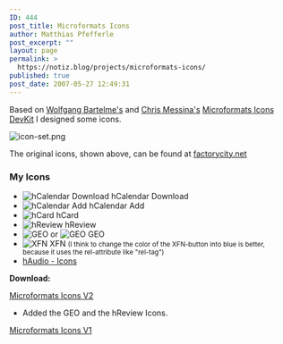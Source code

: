 ```yaml
---
ID: 444
post_title: Microformats Icons
author: Matthias Pfefferle
post_excerpt: ""
layout: page
permalink: >
  https://notiz.blog/projects/microformats-icons/
published: true
post_date: 2007-05-27 12:49:31
---
```

Based on <a href="http://www.bartelme.at/journal/archive/microformats_icons">Wolfgang Bartelme's</a> and <a href="http://factoryjoe.com/blog">Chris Messina's</a> <a href="http://factoryjoe.com/projects/microformats-icons/">Microformats Icons</a> <a href="http://factoryjoe.com/projects/microformats-icons/files/mf_icon_devkit.zip">DevKit</a> I designed some icons.

<img style="border: none;" src="https://notiz.blog/wp-content/uploads/2007/05/icon-set.png" alt="icon-set.png" />

The original icons, shown above, can be found at <a href="http://factorycity.net/projects/microformats-icons/">factorycity.net</a>

<h3>My Icons</h3>

<ul>
<li><img style="border: none;" src="http://farm1.static.flickr.com/247/515868619_ed9cda470a_o.png" alt="hCalendar Download" /> hCalendar Download</li>
<li><img style="border: none;" src="http://farm1.static.flickr.com/217/515843744_57bd70fdf5_o.png" alt="hCalendar Add" /> hCalendar Add</li>
<li><img style="border: none;" src="http://farm1.static.flickr.com/235/515843768_98956242a7_o.png" alt="hCard" /> hCard</li>
<li><img style="border: none;" src="http://farm1.static.flickr.com/219/529903822_f0181a8a37_o.png" alt="hReview" /> hReview</li>
<li><img style="border: none;" src="http://farm2.static.flickr.com/1065/529995321_1f9daca799_o.png" alt="GEO" /> or <img style="border: none;" src="http://farm2.static.flickr.com/1159/529903784_dcd35acc96_o.png" alt="GEO" /> GEO</li>
<li><img style="border: none;" src="http://farm1.static.flickr.com/195/515824030_3c0dd42493_o.png" alt="XFN" /> XFN <small>(I think to change the color of the XFN-button into blue is better, because it uses the rel-attribute like "rel-tag")</small></li>
<li><a href="https://notiz.blog/projects/haudio-icons/">hAudio - Icons</a></li>
</ul>

<strong>Download:</strong>

<div class="download"><a title="Microformats Icons" href="https://notiz.blog/wp-content/uploads/2007/06/microicons_v2.zip">Microformats Icons V2</a></div>

<ul>
<li>Added the GEO and the hReview Icons.</li>
</ul>

<div class="download"><a title="Microformats Icons" href="https://notiz.blog/wp-content/uploads/2007/05/microicons_v1.zip">Microformats Icons V1</a></div>
